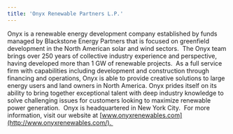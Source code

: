 ```yaml
---
title: 'Onyx Renewable Partners L.P.'
---
```


Onyx is a renewable energy development company established by funds managed by Blackstone Energy Partners that is focused on greenfield development in the North American solar and wind sectors.  The Onyx team brings over 250 years of collective industry experience and perspective, having developed more than 1 GW of renewable projects.  As a full service firm with capabilities including development and construction through financing and operations, Onyx is able to provide creative solutions to large energy users and land owners in North America. Onyx prides itself on its ability to bring together exceptional talent with deep industry knowledge to solve challenging issues for customers looking to maximize renewable power generation.  Onyx is headquartered in New York City.  For more information, visit our website at [www.onyxrenewables.com](http://www.onyxrenewables.com/). 
